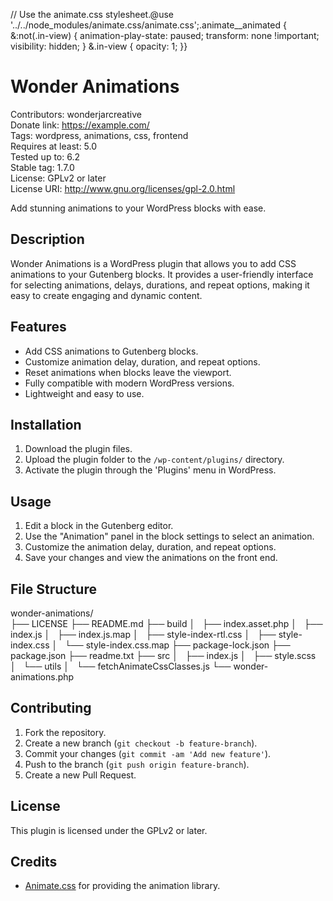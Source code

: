// Use the animate.css stylesheet.@use '../../node_modules/animate.css/animate.css';.animate\_\_animated { &:not(.in-view) { animation-play-state: paused; transform: none !important; visibility: hidden; } &.in-view { opacity: 1; }}

# Wonder Animations

Contributors: wonderjarcreative  
Donate link: https://example.com/  
Tags: wordpress, animations, css, frontend  
Requires at least: 5.0  
Tested up to: 6.2  
Stable tag: 1.7.0  
License: GPLv2 or later  
License URI: http://www.gnu.org/licenses/gpl-2.0.html

Add stunning animations to your WordPress blocks with ease.

## Description

Wonder Animations is a WordPress plugin that allows you to add CSS animations to your Gutenberg blocks. It provides a user-friendly interface for selecting animations, delays, durations, and repeat options, making it easy to create engaging and dynamic content.

## Features

- Add CSS animations to Gutenberg blocks.
- Customize animation delay, duration, and repeat options.
- Reset animations when blocks leave the viewport.
- Fully compatible with modern WordPress versions.
- Lightweight and easy to use.

## Installation

1. Download the plugin files.
2. Upload the plugin folder to the `/wp-content/plugins/` directory.
3. Activate the plugin through the 'Plugins' menu in WordPress.

## Usage

1. Edit a block in the Gutenberg editor.
2. Use the "Animation" panel in the block settings to select an animation.
3. Customize the animation delay, duration, and repeat options.
4. Save your changes and view the animations on the front end.

## File Structure

wonder-animations/  
├── LICENSE
├── README.md
├── build
│   ├── index.asset.php
│   ├── index.js
│   ├── index.js.map
│   ├── style-index-rtl.css
│   ├── style-index.css
│   └── style-index.css.map
├── package-lock.json
├── package.json
├── readme.txt
├── src
│   ├── index.js
│   ├── style.scss
│   └── utils
│   └── fetchAnimateCssClasses.js
└── wonder-animations.php

## Contributing

1. Fork the repository.
2. Create a new branch (`git checkout -b feature-branch`).
3. Commit your changes (`git commit -am 'Add new feature'`).
4. Push to the branch (`git push origin feature-branch`).
5. Create a new Pull Request.

## License

This plugin is licensed under the GPLv2 or later.

## Credits

- [Animate.css](https://animate.style/) for providing the animation library.
